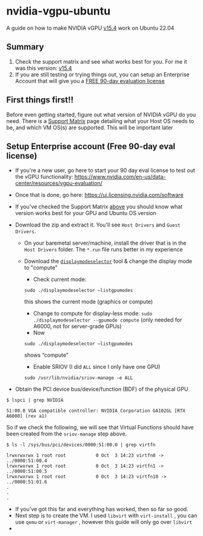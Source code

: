 # nvidia-vgpu-ubuntu

A guide on how to make NVIDIA vGPU [v15.4](https://docs.nvidia.com/vgpu/15.0/) work on Ubuntu 22.04

## Summary
1) Check the support matrix and see what works best for you. For me it was this version: [v15.4](https://docs.nvidia.com/vgpu/15.0/product-support-matrix/index.html#abstract__ubuntu)
2) If you are still testing or trying things out, you can setup an Enterprise Account that will give you a [FREE 90-day evaluation license](https://www.nvidia.com/en-us/data-center/resources/vgpu-evaluation/)
## First things first!!
Before even getting started, figure out what version of NVIDIA vGPU do you need. There is a [Support Matrix](https://docs.nvidia.com/vgpu/15.0/product-support-matrix/index.html#abstract__ubuntu) page detailing what your Host OS needs to be, and which VM OS(s) are supported. This will be important later

## Setup Enterprise account (**Free** 90-day eval license)
- If you're a new user, go here to start your 90 day eval license to test out the vGPU functionality: https://www.nvidia.com/en-us/data-center/resources/vgpu-evaluation/

- Once that is done, go here: https://ui.licensing.nvidia.com/software

- If you've checked the Support Matrix [above](#first-things-first) you should know what version works best for your GPU and Ubuntu OS version

- Download the zip and extract it. You'll see `Host Drivers` and `Guest Drivers`.
  - On your baremetal server/machine, install the driver that is in the `Host Drivers` folder. The `*.run` file runs better in my experience
  
  - Download the [`displaymodeselector`](https://developer.nvidia.com/displaymodeselector) tool & change the display mode to "compute"
        
    - Check current mode: 
    ```
    sudo ./displaymodeselector —listgpumodes
    ``` 
    this shows the current mode (graphics or compute)
    - Change to compute for display-less mode: `sudo ./displaymodeselector --gpumode compute` (only needed for A6000, not for server-grade GPUs)
    - Now 
    ```
    sudo ./displaymodeselector —listgpumodes
    ```
     shows “compute”
    - Enable SRIOV (I did `ALL` since I only have one GPU) 
    ```
    sudo /usr/lib/nvidia/sriov-manage -e ALL
    ```
- Obtain the PCI device bus/device/function (BDF) of the physical GPU
```
$ lspci | grep NVIDIA

51:00.0 VGA compatible controller: NVIDIA Corporation GA102GL [RTX A6000] (rev a1)
``` 
So if we check the following, we will see that Virtual Functions should have been created from the `sriov-manage` step above.

```
$ ls -l /sys/bus/pci/devices/0000:51:00.0 | grep virtfn

lrwxrwxrwx 1 root root           0 Oct  3 14:23 virtfn0 -> ../0000:51:00.4
lrwxrwxrwx 1 root root           0 Oct  3 14:23 virtfn1 -> ../0000:51:00.5
lrwxrwxrwx 1 root root           0 Oct  3 14:23 virtfn10 -> ../0000:51:01.6
.
.
.
```

- If you've got this far and everything has worked, then so far so good.
- Next step is to create the VM. I used `libvirt` with `virt-install` , you can use `qemu` or `virt-manager` , however this guide will only go over `libvirt`
- 
